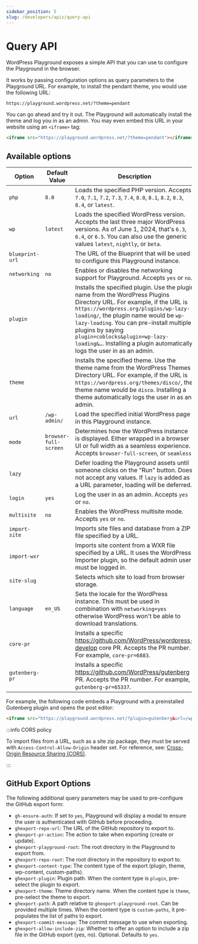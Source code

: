 ```yaml
---
sidebar_position: 5
slug: /developers/apis/query-api
---
```


# Query API

WordPress Playground exposes a simple API that you can use to configure the Playground in the browser.

It works by passing configuration options as query parameters to the Playground URL. For example, to install the pendant theme, you would use the following URL:

```text
https://playground.wordpress.net/?theme=pendant
```

You can go ahead and try it out. The Playground will automatically install the theme and log you in as an admin. You may even embed this URL in your website using an `<iframe>` tag:

```html
<iframe src="https://playground.wordpress.net/?theme=pendant"></iframe>
```

## Available options

| Option          | Default Value         | Description                                                                                                                                                                                                                                                                                                                                                                      |
| --------------- | --------------------- | -------------------------------------------------------------------------------------------------------------------------------------------------------------------------------------------------------------------------------------------------------------------------------------------------------------------------------------------------------------------------------- |
| `php`           | `8.0`                 | Loads the specified PHP version. Accepts `7.0`, `7.1`, `7.2`, `7.3`, `7.4`, `8.0`, `8.1`, `8.2`, `8.3`, `8.4`, or `latest`.                                                                                                                                                                                                                                                      |
| `wp`            | `latest`              | Loads the specified WordPress version. Accepts the last three major WordPress versions. As of June 1, 2024, that's `6.3`, `6.4`, or `6.5`. You can also use the generic values `latest`, `nightly`, or `beta`.                                                                                                                                                                   |
| `blueprint-url` |                       | The URL of the Blueprint that will be used to configure this Playground instance.                                                                                                                                                                                                                                                                                                |
| `networking`    | `no`                  | Enables or disables the networking support for Playground. Accepts `yes` or `no`.                                                                                                                                                                                                                                                                                                |
| `plugin`        |                       | Installs the specified plugin. Use the plugin name from the WordPress Plugins Directory URL. For example, if the URL is `https://wordpress.org/plugins/wp-lazy-loading/`, the plugin name would be `wp-lazy-loading`. You can pre-install multiple plugins by saying `plugin=coblocks&plugin=wp-lazy-loading&…`. Installing a plugin automatically logs the user in as an admin. |
| `theme`         |                       | Installs the specified theme. Use the theme name from the WordPress Themes Directory URL. For example, if the URL is `https://wordpress.org/themes/disco/`, the theme name would be `disco`. Installing a theme automatically logs the user in as an admin.                                                                                                                      |
| `url`           | `/wp-admin/`          | Load the specified initial WordPress page in this Playground instance.                                                                                                                                                                                                                                                                                                           |
| `mode`          | `browser-full-screen` | Determines how the WordPress instance is displayed. Either wrapped in a browser UI or full width as a seamless experience. Accepts `browser-full-screen`, or `seamless`.                                                                                                                                                                                                         |
| `lazy`          |                       | Defer loading the Playground assets until someone clicks on the "Run" button. Does not accept any values. If `lazy` is added as a URL parameter, loading will be deferred.                                                                                                                                                                                                       |
| `login`         | `yes`                 | Log the user in as an admin. Accepts `yes` or `no`.                                                                                                                                                                                                                                                                                                                              |
| `multisite`     | `no`                  | Enables the WordPress multisite mode. Accepts `yes` or `no`.                                                                                                                                                                                                                                                                                                                     |
| `import-site`   |                       | Imports site files and database from a ZIP file specified by a URL.                                                                                                                                                                                                                                                                                                              |
| `import-wxr`    |                       | Imports site content from a WXR file specified by a URL. It uses the WordPress Importer plugin, so the default admin user must be logged in.                                                                                                                                                                                                                                     |
| `site-slug`     |                       | Selects which site to load from browser storage.                                                                                                                                                                                                                                                                                                                                 |
| `language`      | `en_US`               | Sets the locale for the WordPress instance. This must be used in combination with `networking=yes` otherwise WordPress won't be able to download translations.                                                                                                                                                                                                                   |
| `core-pr`       |                       | Installs a specific https://github.com/WordPress/wordpress-develop core PR. Accepts the PR number. For example, `core-pr=6883`.                                                                                                                                                                                                                                                  |
| `gutenberg-pr`  |                       | Installs a specific https://github.com/WordPress/gutenberg PR. Accepts the PR number. For example, `gutenberg-pr=65337`.                                                                                                                                                                                                                                                         |

For example, the following code embeds a Playground with a preinstalled Gutenberg plugin and opens the post editor:

```html
<iframe src="https://playground.wordpress.net/?plugin=gutenberg&url=/wp-admin/post-new.php&mode=seamless"> </iframe>
```

:::info CORS policy

To import files from a URL, such as a site zip package, they must be served with `Access-Control-Allow-Origin` header set. For reference, see: [Cross-Origin Resource Sharing (CORS)](https://developer.mozilla.org/en-US/docs/Web/HTTP/CORS#the_http_response_headers).

:::

## GitHub Export Options

The following additional query parameters may be used to pre-configure the GitHub export form:

-   `gh-ensure-auth`: If set to `yes`, Playground will display a modal to ensure the
    user is authenticated with GitHub before proceeding.
-   `ghexport-repo-url`: The URL of the GitHub repository to export to.
-   `ghexport-pr-action`: The action to take when exporting (create or update).
-   `ghexport-playground-root`: The root directory in the Playground to export from.
-   `ghexport-repo-root`: The root directory in the repository to export to.
-   `ghexport-content-type`: The content type of the export (plugin, theme, wp-content, custom-paths).
-   `ghexport-plugin`: Plugin path. When the content type is `plugin`, pre-select the plugin to export.
-   `ghexport-theme`: Theme directory name. When the content type is `theme`, pre-select the theme to export.
-   `ghexport-path`: A path relative to `ghexport-playground-root`. Can be provided multiple times. When the
    content type is `custom-paths`, it pre-populates the list of paths to export.
-   `ghexport-commit-message`: The commit message to use when exporting.
-   `ghexport-allow-include-zip`: Whether to offer an option to include a zip file in the GitHub
    export (yes, no). Optional. Defaults to `yes`.
